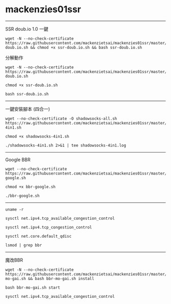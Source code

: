# mackenzies01ssr
--------
SSR doub.io 1.0
一鍵
```
wget -N --no-check-certificate https://raw.githubusercontent.com/mackenzietsai/mackenzies01ssr/master/ssr-doub.io.sh && chmod +x ssr-doub.io.sh && bash ssr-doub.io.sh
```

分解動作
```
wget -N --no-check-certificate https://raw.githubusercontent.com/mackenzietsai/mackenzies01ssr/master/ssr-doub.io.sh
```

```
chmod +x ssr-doub.io.sh
```

```
bash ssr-doub.io.sh
```

---------
一鍵安裝腳本 (四合一)
```
wget --no-check-certificate -O shadowsocks-all.sh https://raw.githubusercontent.com/mackenzietsai/mackenzies01ssr/master/shadowsocks-4in1.sh
```

```
chmod +x shadowsocks-4in1.sh
```

```
./shadowsocks-4in1.sh 2>&1 | tee shadowsocks-4in1.log
```
--------
Google BBR

```
wget --no-check-certificate https://raw.githubusercontent.com/mackenzietsai/mackenzies01ssr/master/bbr-google.sh
```

```
chmod +x bbr-google.sh
```

```
./bbr-google.sh
```

-----------

```
uname -r
```

```
sysctl net.ipv4.tcp_available_congestion_control
```

```
sysctl net.ipv4.tcp_congestion_control
```

```
sysctl net.core.default_qdisc
```

```
lsmod | grep bbr
```

-----------

魔改BBR

```
wget -N --no-check-certificate https://raw.githubusercontent.com/mackenzietsai/mackenzies01ssr/master/bbr-mo-gai.sh && bash bbr-mo-gai.sh install
```

```
bash bbr-mo-gai.sh start
```

```
sysctl net.ipv4.tcp_available_congestion_control
```


















